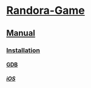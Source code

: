 # [Randora-Game](/README.md)

## [Manual](/manual/README.md)

### [Installation](/manual/installation/README.md)

#### [GDB](/manual/installation/gdb/README.md)

##### [iOS](/manual/installation/gdb/ios/README.md)


